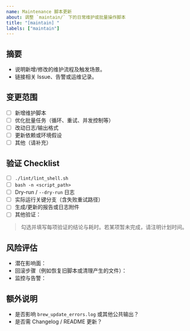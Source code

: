 ```yaml
---
name: Maintenance 脚本更新
about: 调整 `maintain/` 下的日常维护或批量操作脚本
title: "[maintain] "
labels: ["maintain"]
---
```


## 摘要
- 说明新增/修改的维护流程及触发场景。
- 链接相关 Issue、告警或运维记录。

## 变更范围
- [ ] 新增维护脚本
- [ ] 优化批量任务（循环、重试、并发控制等）
- [ ] 改动日志/输出格式
- [ ] 更新依赖或环境假设
- [ ] 其他（请补充）

## 验证 Checklist
- [ ] `./lint/lint_shell.sh`
- [ ] `bash -n <script_path>`
- [ ] Dry-run / `--dry-run` 日志
- [ ] 实际运行关键分支（含失败重试路径）
- [ ] 生成/更新的报告或日志附件
- [ ] 其他验证：

> 勾选并填写每项验证的结论与耗时。若某项暂未完成，请注明计划时间。

## 风险评估
- 潜在影响面：
- 回滚步骤（例如恢复旧脚本或清理产生的文件）：
- 监控与告警：

## 额外说明
- 是否影响 `brew_update_errors.log` 或其他公共输出？
- 是否需 Changelog / README 更新？

